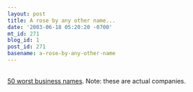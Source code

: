 ```yaml
---
layout: post
title: A rose by any other name...
date: '2003-06-18 05:20:20 -0700'
mt_id: 271
blog_id: 1
post_id: 271
basename: a-rose-by-any-other-name
---
```

<br /><a href="http://www.lightreading.com/document.asp?doc_id=14670">50 worst business names</a>. Note: these are actual companies.<br /><br /><br />
